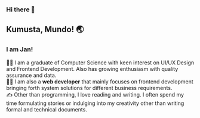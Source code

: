 ### Hi there 👋
## Kumusta, Mundo! 🌏

### I am Jan!
👩‍🎓 I am a graduate of Computer Science with keen interest on UI/UX Design and Frontend Development. Also has growing enthusiasm with quality assurance and data. <br>
👩‍💻 I am also a **web developer** that mainly focuses on frontend development bringing forth system solutions for different business requirements. <br>
✍ Other than programming, I love reading and writing. I often spend my time formulating stories or indulging into my creativity other than writing formal and technical documents.

<!--
**kibalias/kibalias** is a ✨ _special_ ✨ repository because its `README.md` (this file) appears on your GitHub profile.

Here are some ideas to get you started:

- 🔭 I’m currently working on ...
- 🌱 I’m currently learning ...
- 👯 I’m looking to collaborate on ...
- 🤔 I’m looking for help with ...
- 💬 Ask me about ...
- 📫 How to reach me: ...
- 😄 Pronouns: ...
- ⚡ Fun fact: ...
-->
